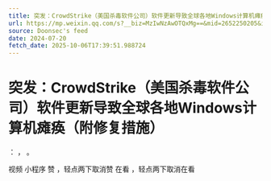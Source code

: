 ```yaml
---
title: 突发：CrowdStrike（美国杀毒软件公司）软件更新导致全球各地Windows计算机瘫痪（附修复措施）
url: https://mp.weixin.qq.com/s?__biz=MzIwNzAwOTQxMg==&mid=2652250205&idx=1&sn=e8bfef6ba2cd30b77fb31a100e0fa981
source: Doonsec's feed
date: 2024-07-20
fetch_date: 2025-10-06T17:39:51.988724
---
```


# 突发：CrowdStrike（美国杀毒软件公司）软件更新导致全球各地Windows计算机瘫痪（附修复措施）

：
，
。

视频
小程序
赞
，轻点两下取消赞
在看
，轻点两下取消在看